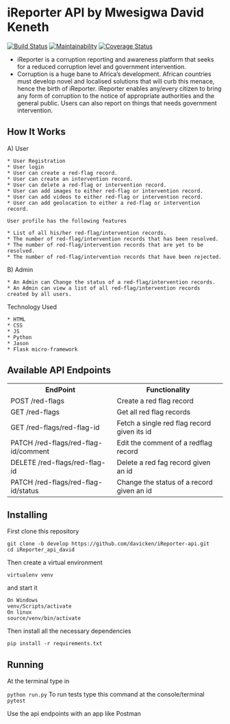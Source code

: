 # iReporter API by Mwesigwa David Keneth 

[![Build Status](https://travis-ci.com/davicken/iReporter_api_david.svg?branch=develop)](https://travis-ci.com/davicken/iReporter_api_david)
  [![Maintainability](https://api.codeclimate.com/v1/badges/b3bc5f0c0837e4abf855/maintainability)](https://codeclimate.com/github/davicken/iReporter_api_david/maintainability)
  [![Coverage Status](https://coveralls.io/repos/github/davicken/iReporterApi/badge.svg?branch=develop)](https://coveralls.io/github/davicken/iReporterApi?branch=develop)
  
  * iReporter is a corruption reporting and awareness platform that seeks for a reduced corruption level and government intervention.
  * Corruption is a huge bane to Africa’s development. African countries must develop novel and localised solutions that will curb this menace, hence the birth of iReporter. iReporter enables any/every citizen to bring any form of corruption to the notice of appropriate authorities and the general public. Users can also report on things that needs government intervention.

## How It Works

A) User

    * User Registration
    * User login
    * User can create a red-flag record.
    * User can create an intervention record.
    * User can delete a red-flag or intervention record.
    * User can add images to either red-flag or intervention record.
    * User can add videos to either red-flag or intervention record.
    * User can add geolocation to either a red-flag or intervention record.

    User profile has the following features

    * List of all his/her red-flag/intervention records.
    * The number of red-flag/intervention records that has been resolved.
    * The number of red-flag/intervention records that are yet to be resolved.
    * The number of red-flag/intervention records that have been rejected.

B) Admin

    * An Admin can Change the status of a red-flag/intervention records.
    * An Admin can view a list of all red-flag/intervention records created by all users.

Technology Used

    * HTML
    * CSS
    * JS
    * Python
    * Jason
    * Flask micro-framework
    

## Available API Endpoints

<table class="tg">
  <tr>
    <th class="tg-yw4l"><b>EndPoint  </b></th>
    <th class="tg-yw4l"><b>Functionality</b></th>
  </tr>
  <tr>
    <td class="tg-yw4l">POST /red-flags</td>
    <td class="tg-yw4l">Create a red flag record</td>
  </tr>
  <tr>
    <td class="tg-yw4l">GET /red-flags </td>
    <td class="tg-yw4l">Get all red flag records</td>
  </tr>
 <tr>
    <td class="tg-yw4l">GET /red-flags/red-flag-id</td>
    <td class="tg-yw4l">Fetch a single red flag record given its id</td>
  </tr>
 <tr>
    <td class="tg-yw4l">PATCH /red-flags/red-flag-id/comment </td>
    <td class="tg-yw4l">Edit the comment of a redflag record</td>
  </tr>
 <tr>
    <td class="tg-yw4l">DELETE /red-flags/red-flag-id</td>
    <td class="tg-yw4l">Delete a red fag record given an id</td>
  </tr>
 <tr>
    <td class="tg-yw4l">PATCH /red-flags/red-flag-id/status</td>
    <td class="tg-yw4l">Change the status of a record given an id</td>
  </tr>

</table>
  
## Installing

First clone this repository
```
git clone -b develop https://github.com/davicken/iReporter-api.git 
cd iReporter_api_david

```

Then create a virtual environment
```
virtualenv venv
```

and start it
```
On Windows
venv/Scripts/activate
On linux
source/venv/bin/activate
```
Then install all the necessary dependencies
```
pip install -r requirements.txt
```
## Running
At the terminal type in

```python run.py```
To run tests type this command at the console/terminal
```pytest```


Use the api endpoints with an app like Postman
  

